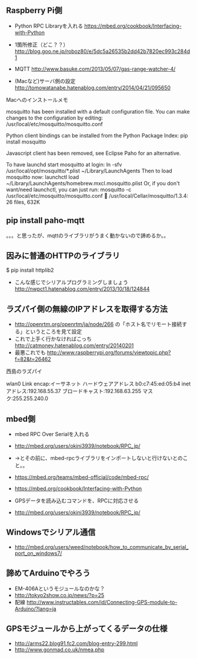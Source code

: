 ## Raspberry Pi側

* Python RPC Libraryを入れる https://mbed.org/cookbook/Interfacing-with-Python

* 1箇所修正（どこ？？） http://blog.goo.ne.jp/roboz80/e/5dc5a26535b2dd42b7820ec993c284d1

* MQTT http://www.basuke.com/2013/05/07/gas-range-watcher-4/
* (Macなど)サーバ側の設定 http://tomowatanabe.hatenablog.com/entry/2014/04/21/095650

Macへのインストールメモ

mosquitto has been installed with a default configuration file.
You can make changes to the configuration by editing:
    /usr/local/etc/mosquitto/mosquitto.conf

Python client bindings can be installed from the Python Package Index:
    pip install mosquitto

Javascript client has been removed, see Eclipse Paho for an alternative.

To have launchd start mosquitto at login:
    ln -sfv /usr/local/opt/mosquitto/*.plist ~/Library/LaunchAgents
Then to load mosquitto now:
    launchctl load ~/Library/LaunchAgents/homebrew.mxcl.mosquitto.plist
Or, if you don't want/need launchctl, you can just run:
    mosquitto -c /usr/local/etc/mosquitto/mosquitto.conf
🍺  /usr/local/Cellar/mosquitto/1.3.4: 26 files, 632K


## pip install paho-mqtt

。。。と思ったが、mqttのライブラリがうまく動かないので諦めるか。。


## 因みに普通のHTTPのライブラリ

 $ pip install httplib2



* こんな感じでシリアルプログラミングしましょう http://nwpct1.hatenablog.com/entry/2013/10/18/124844

## ラズパイ側の無線のIPアドレスを取得する方法

* http://openrtm.org/openrtm/ja/node/266 の「ホスト名でリモート接続する」というところを見て設定
* これで上手く行かなければこっち http://catmoney.hatenablog.com/entry/20140201
* 最悪これでも http://www.raspberrypi.org/forums/viewtopic.php?f=82&t=26462

西島のラズパイ

wlan0     Link encap:イーサネット  ハードウェアアドレス b0:c7:45:ed:05:b4 
          inetアドレス:192.168.55.37 ブロードキャスト:192.168.63.255  マスク:255.255.240.0

## mbed側

* mbed RPC Over Serialを入れる
* http://mbed.org/users/okini3939/notebook/RPC_jp/
* →とその前に、mbed-rpcライブラリをインポートしないと行けないとのこと。。
* https://mbed.org/teams/mbed-official/code/mbed-rpc/

* https://mbed.org/cookbook/Interfacing-with-Python

* GPSデータを読み込むコマンドを、RPCに対応させる
* http://mbed.org/users/okini3939/notebook/RPC_jp/

## Windowsでシリアル通信

* http://mbed.org/users/weed/notebook/how_to_communicate_by_serial_port_on_windows7/


## 諦めてArduinoでやろう

* EM-406Aというモジュールなのかな？
* http://tokyo2show.co.jp/news/?p=25
* 配線 http://www.instructables.com/id/Connecting-GPS-module-to-Arduino/?lang=ja


## GPSモジュールから上がってくるデータの仕様

* http://arms22.blog91.fc2.com/blog-entry-299.html
* http://www.gonmad.co.uk/nmea.php
